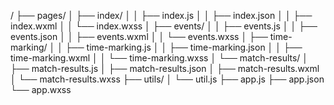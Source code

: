 /
├── pages/
│   ├── index/
│   │   ├── index.js
│   │   ├── index.json
│   │   ├── index.wxml
│   │   └── index.wxss
│   ├── events/
│   │   ├── events.js
│   │   ├── events.json
│   │   ├── events.wxml
│   │   └── events.wxss
│   ├── time-marking/
│   │   ├── time-marking.js
│   │   ├── time-marking.json
│   │   ├── time-marking.wxml
│   │   └── time-marking.wxss
│   └── match-results/
│       ├── match-results.js
│       ├── match-results.json
│       ├── match-results.wxml
│       └── match-results.wxss
├── utils/
│   └── util.js
├── app.js
├── app.json
└── app.wxss
